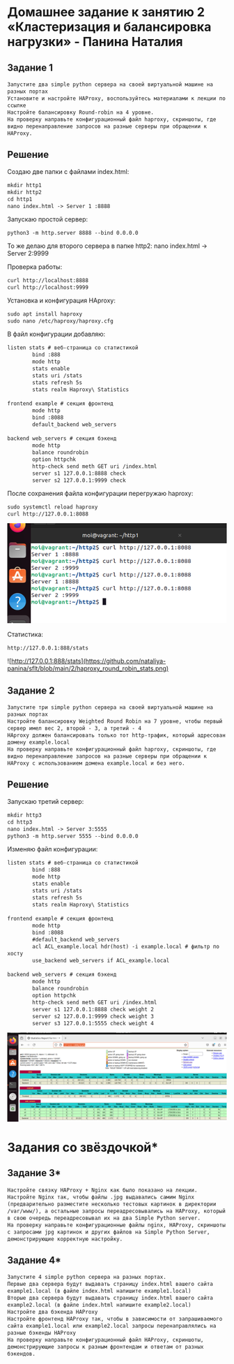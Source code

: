 # Домашнее задание к занятию 2 «Кластеризация и балансировка нагрузки» - Панина Наталия

## Задание 1

    Запустите два simple python сервера на своей виртуальной машине на разных портах
    Установите и настройте HAProxy, воспользуйтесь материалами к лекции по ссылке
    Настройте балансировку Round-robin на 4 уровне.
    На проверку направьте конфигурационный файл haproxy, скриншоты, где видно перенаправление запросов на разные серверы при обращении к HAProxy.
    
## Решение

Создаю две папки с файлами index.html:

    mkdir http1
    mkdir http2
    cd http1
    nano index.html -> Server 1 :8888

Запускаю простой сервер:

    python3 -m http.server 8888 --bind 0.0.0.0

То же делаю для второго сервера в папке http2: nano index.html -> Server 2:9999
    
Проверка работы:

    curl http://localhost:8888
    curl http://localhost:9999

Установка и конфигурация HAproxy:

    sudo apt install haproxy
    sudo nano /etc/haproxy/haproxy.cfg

В файл конфигурации добавляю:

```
listen stats # веб-страница со статистикой 
        bind :888
        mode http 
        stats enable 
        stats uri /stats 
        stats refresh 5s 
        stats realm Haproxy\ Statistics

frontend example # секция фронтенд 
        mode http 
        bind :8088 
        default_backend web_servers

backend web_servers # секция бэкенд 
        mode http
        balance roundrobin 
        option httpchk
        http-check send meth GET uri /index.html 
        server s1 127.0.0.1:8888 check 
        server s2 127.0.0.1:9999 check
```
После сохранения файла конфигурации перегружаю haproxy:

    sudo systemctl reload haproxy
    curl http://127.0.0.1:8088

![HAproxy](https://github.com/nataliya-panina/sflt/blob/main/2/haproxy_round_robin.png)    

Статистика:

    http://127.0.0.1:888/stats
    
![http://127.0.0.1:888/stats](https://github.com/nataliya-panina/sflt/blob/main/2/haproxy_round_robin_stats.png)


## Задание 2

    Запустите три simple python сервера на своей виртуальной машине на разных портах
    Настройте балансировку Weighted Round Robin на 7 уровне, чтобы первый сервер имел вес 2, второй - 3, а третий - 4
    HAproxy должен балансировать только тот http-трафик, который адресован домену example.local
    На проверку направьте конфигурационный файл haproxy, скриншоты, где видно перенаправление запросов на разные серверы при обращении к HAProxy c использованием домена example.local и без него.
    
## Решение

Запускаю третий сервер:

    mkdir http3
    cd http3
    nano index.html -> Server 3:5555
    python3 -m http.server 5555 --bind 0.0.0.0

Изменяю файл конфигурации:
```    
listen stats # веб-страница со статистикой
        bind :888
        mode http
        stats enable
        stats uri /stats
        stats refresh 5s
        stats realm Haproxy\ Statistics

frontend example # секция фронтенд
        mode http
        bind :8088
        #default_backend web_servers
        acl ACL_example.local hdr(host) -i example.local # фильтр по хосту
        use_backend web_servers if ACL_example.local

backend web_servers # секция бэкенд
        mode http
        balance roundrobin
        option httpchk
        http-check send meth GET uri /index.html
        server s1 127.0.0.1:8888 check weight 2
        server s2 127.0.0.1:9999 check weight 3
        server s3 127.0.0.1:5555 check weight 4
```


![Layer_7](https://github.com/nataliya-panina/sflt/blob/main/2/haproxy_layer7.png)


# Задания со звёздочкой*

## Задание 3*

    Настройте связку HAProxy + Nginx как было показано на лекции.
    Настройте Nginx так, чтобы файлы .jpg выдавались самим Nginx (предварительно разместите несколько тестовых картинок в директории /var/www/), а остальные запросы переадресовывались на HAProxy, который в свою очередь переадресовывал их на два Simple Python server.
    На проверку направьте конфигурационные файлы nginx, HAProxy, скриншоты с запросами jpg картинок и других файлов на Simple Python Server, демонстрирующие корректную настройку.

## Задание 4*

    Запустите 4 simple python сервера на разных портах.
    Первые два сервера будут выдавать страницу index.html вашего сайта example1.local (в файле index.html напишите example1.local)
    Вторые два сервера будут выдавать страницу index.html вашего сайта example2.local (в файле index.html напишите example2.local)
    Настройте два бэкенда HAProxy
    Настройте фронтенд HAProxy так, чтобы в зависимости от запрашиваемого сайта example1.local или example2.local запросы перенаправлялись на разные бэкенды HAProxy
    На проверку направьте конфигурационный файл HAProxy, скриншоты, демонстрирующие запросы к разным фронтендам и ответам от разных бэкендов.

